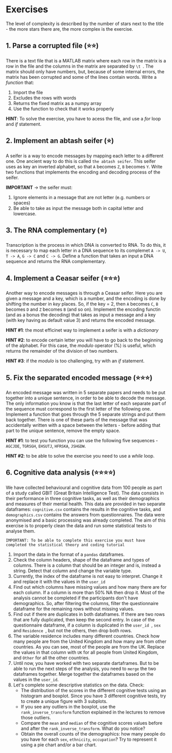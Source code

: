 # Exercises 

The level of complexity is described by the number of stars next to the title - the more stars there are, the more complex is the exercise.

## 1. Parse a corrupted file (⭐️⭐️)
There is a text file that is a MATLAB matrix where each row in the matrix is a row in the file and the columns in the matrix are separated by  `\t `. The matrix should only have numbers, but, because of some internal errors, the matrix has been corrupted and some of the lines contain words. Write a *function* that:
1. Import the file 
2. Excludes the rows with words
3. Returns the fixed matrix as a numpy array
4. Use the function to check that it works properly

**HINT**: To solve the exercise, you have to acess the file, and use a *for* loop and *if* statement.

## 2. Implement an abtash seifer (⭐️)
A seifer is a way to encode messages by mapping each letter to a different one. One ancient way to do this is called `the abtash seifer`. This seifer uses as key an inverted alphabet, so that `A` becomes  `Z`,  `B` becomes `Y`. Write two functions that implements the encoding and decoding process of the seifer. 

**IMPORTANT** -> the seifer must:
1. Ignore elements in a message that are not letter (e.g. numbers or spaces)
2. Be able to take as input the message both in capital letter and lowercase.


## 3. The RNA complementary (⭐️)
Transcription is the process in which DNA is converted to RNA. To do this, it is necessary to map each letter in a DNA sequence to its complemet `A -> U`, `T -> A`, `G -> C` and `C -> G`. Define a function that takes an input a DNA sequence and returns the RNA complementary.

## 4. Implement a Ceasar seifer (⭐️⭐️⭐️)
Another way to encode messages is through a Ceasar seifer. Here you are given a message and a key, which is a number, and the encoding is done by shifting the number in *key* places. So, if the key = 2, then `A` becomes `C`,  `B` becomes `D` and  `Z` becomes  `B` (and so on). Implement the encoding functin (and as a bonus the decoding) that takes as input a message and a key (with key having as default value 3) and returns the encoded message. 

**HINT #1**: the most efficinet way to implement a seifer is with a *dictionary*

**HINT #2**: to encode certain letter you will have to go back to the beginning of the alphabet. For this case, the *modulo* operator (%) is useful, which returns the remainder of the division of two numbers. 

**HINT #3**: if the *modulo* is too challenging, try with an *if* statement.

## 5. Fix the separated encoded message (⭐️⭐️⭐️)
An encoded message was written in 5 separate papers and needs to be put together into a unique sentence, in order to be able to decode the message. The only information you know is that the last letter of each separate part of the sequence must correspond to the first letter of the following one. Implement a function that goes through the 5 separate strings and put them back together. There is one of these parts of the message that was accidentally written with a space between the letters - before adding that part to the unique sentence, remove the empty space.

**HINT #1**: to test you function you can use the following five sequences -  `AGCJDE`,  `TGRSGH`,  `EHSUTJ`,  `HFRSKA`,  `JSHGDW`.

**HINT #2**: to be able to solve the exercise you need to use a *while* loop.



## 6. Cognitive data analysis (⭐️⭐️⭐️⭐️)
We have collected behavioural and cognitive data from 100 people as part of a study called GBIT (Great Britain Intelligence Test). The data consists in their performance in three cognitive tasks, as well as their demographics and measures of their mental health. This data are provided in two separate dataframes: `cognitive.csv` contains the results in the cognitive tasks, and `demographics.csv` contains the answers from questionnaires. The data were anonymised and a basic processing was already completed. The aim of this exercise is to properly clean the data and run some statistical tests to analyse them. 

    IMPORTANT: To be able to complete this exercise you must have completed the statistical theory and coding tutorial

1. Import the data in the format of a `pandas` dataframes.
2. Check the column headers, shape of the dataframe and types of columns. There is a column that should be an integer and is, instead a string. Detect that column and change the variable type.
3. Currently, the index of the dataframe is not easy to interpret. Change it and replace it with the values in the `user_id`
3. Find out which columns have missing values and how many there are for each column.  If a column is more than 50% NA then drop it. Most of the analysis cannot be completed if the participants don't have demographics. So, after filtering the columns, filter the questionnaire dataframe for the remaining rows without missing values. 
4. Find out if there are duplicates in both dataframes. If there are two rows that are fully duplicated, then keep the second entry. In case of the questionnaire dataframe, if a column is duplicated in the  `user_id `,  `sex ` and  `Residence `, but not the others, then drop both rows. 
5. The variable residence includes many different countries. Check how many people are from the United Kingdom and how many are from other countries. As you can see, most of the people are from the UK. Replace the values in that column with `UK` for all people from United Kingdom, and `Other` for all the other countries.
5. Until now, you have worked with two separate dartaframes. But to be able to run the next steps of the analysis, you need to `merge` the two dataframes together. Merge together the dataframes based on the values in the `user_id`.
5. Let's complete some descriptive statistics on the data. Check:
    - The distribution of the scores in the different cognitive tests using an histogram and boxplot. Since you have 3 different cognitive tests, try to create a unique figure with 3 subplots. 
    - If you see any outliers in the boxplot, use the `rank_inverse_transform` function explained in the lectures to remove those outliers.
    - Compare the `mean` and `median` of the cognitive scores values before and after the `rank_inverse_transform`. What do you notice?
    - Obtain the overall counts of the demographics: how many people do you have for each `sex`, `ethnicity`, `occupation`? Try to represent it using a pie chart and/or a bar chart. 
